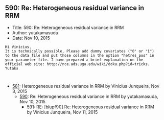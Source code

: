 ## 590: Re: Heterogeneous residual variance in RRM

- Title: 590: Re: Heterogeneous residual variance in RRM
- Author: yutakamasuda
- Date: Nov 10, 2015

```
Hi Vinicius,
It is technically possible. Please add dummy covariates ("0" or "1") to the data file and put those columns in the option "hetres_pos" in your parameter file. I have prepared a brief explanation on the official web site: http://nce.ads.uga.edu/wiki/doku.php?id=tricks.
Yutaka

  
```

- [581](0581.md): Heterogeneous residual variance in RRM by Vinicius Junqueira, Nov 3, 2015
    - [590](0590.md): Re: Heterogeneous residual variance in RRM by yutakamasuda, Nov 10, 2015
        - [591](0591.md): RE: [blupf90] Re: Heterogeneous residual variance in RRM by Vinicius Junqueira, Nov 11, 2015
